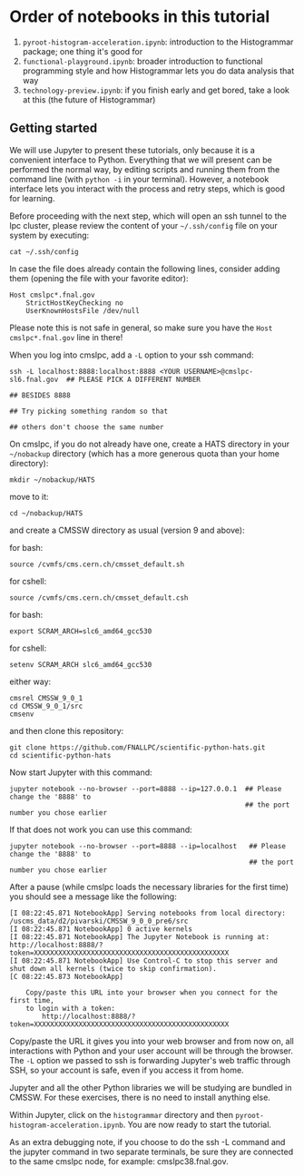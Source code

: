 # Order of notebooks in this tutorial

 1. `pyroot-histogram-acceleration.ipynb`: introduction to the Histogrammar package; one thing it's good for
 2. `functional-playground.ipynb`: broader introduction to functional programming style and how Histogrammar lets you do data analysis that way
 3. `technology-preview.ipynb`: if you finish early and get bored, take a look at this (the future of Histogrammar)

## Getting started

We will use Jupyter to present these tutorials, only because it is a convenient interface to Python. Everything that we will present can be performed the normal way, by editing scripts and running them from the command line (with `python -i` in your terminal). However, a notebook interface lets you interact with the process and retry steps, which is good for learning.

Before proceeding with the next step, which will open an ssh tunnel to the lpc cluster, please review the content of your `~/.ssh/config` file on your system by executing:

    cat ~/.ssh/config

In case the file does already contain the following lines, consider adding them (opening the file with your favorite editor):

    Host cmslpc*.fnal.gov
        StrictHostKeyChecking no
        UserKnownHostsFile /dev/null

Please note this is not safe in general, so make sure you have the `Host cmslpc*.fnal.gov` line in there!

When you log into cmslpc, add a `-L` option to your ssh command:

    ssh -L localhost:8888:localhost:8888 <YOUR USERNAME>@cmslpc-sl6.fnal.gov  ## PLEASE PICK A DIFFERENT NUMBER
                                                                              ## BESIDES 8888
                                                                              ## Try picking something random so that
                                                                              ## others don't choose the same number

On cmslpc, if you do not already have one, create a HATS directory in your `~/nobackup` directory (which has a more generous quota than your home directory):

    mkdir ~/nobackup/HATS

move to it:

    cd ~/nobackup/HATS

and create a CMSSW directory as usual (version 9 and above):

for bash:

    source /cvmfs/cms.cern.ch/cmsset_default.sh
    
for cshell:
    
    source /cvmfs/cms.cern.ch/cmsset_default.csh
    
for bash:

    export SCRAM_ARCH=slc6_amd64_gcc530
    
for cshell:

    setenv SCRAM_ARCH slc6_amd64_gcc530
    
either way:
    
    cmsrel CMSSW_9_0_1
    cd CMSSW_9_0_1/src
    cmsenv

and then clone this repository:

    git clone https://github.com/FNALLPC/scientific-python-hats.git
    cd scientific-python-hats

Now start Jupyter with this command:

    jupyter notebook --no-browser --port=8888 --ip=127.0.0.1  ## Please change the '8888' to 
                                                              ## the port number you chose earlier
If that does not work you can use this command:

    jupyter notebook --no-browser --port=8888 --ip=localhost   ## Please change the '8888' to 
                                                               ## the port number you chose earlier
    
After a pause (while cmslpc loads the necessary libraries for the first time) you should see a message like the following:

    [I 08:22:45.871 NotebookApp] Serving notebooks from local directory: /uscms_data/d2/pivarski/CMSSW_9_0_0_pre6/src
    [I 08:22:45.871 NotebookApp] 0 active kernels 
    [I 08:22:45.871 NotebookApp] The Jupyter Notebook is running at: http://localhost:8888/?token=XXXXXXXXXXXXXXXXXXXXXXXXXXXXXXXXXXXXXXXXXXXXXXXX
    [I 08:22:45.871 NotebookApp] Use Control-C to stop this server and shut down all kernels (twice to skip confirmation).
    [C 08:22:45.873 NotebookApp] 
        
        Copy/paste this URL into your browser when you connect for the first time,
        to login with a token:
            http://localhost:8888/?token=XXXXXXXXXXXXXXXXXXXXXXXXXXXXXXXXXXXXXXXXXXXXXXXX

Copy/paste the URL it gives you into your web browser and from now on, all interactions with Python and your user account will be through the browser. The `-L` option we passed to ssh is forwarding Jupyter's web traffic through SSH, so your account is safe, even if you access it from home.

Jupyter and all the other Python libraries we will be studying are bundled in CMSSW. For these exercises, there is no need to install anything else.

Within Jupyter, click on the `histogrammar` directory and then `pyroot-histogram-acceleration.ipynb`. You are now ready to start the tutorial.

As an extra debugging note, if you choose to do the ssh -L command and the jupyter command in two separate terminals, be sure they are connected to the same cmslpc node, for example: cmslpc38.fnal.gov.